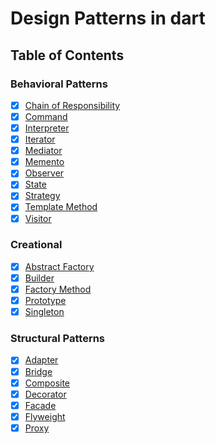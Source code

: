 # Design Patterns in dart

## Table of Contents

### Behavioral Patterns

* [x] [Chain of Responsibility](https://github.com/Ricky-yu/designPatterns-dart/tree/master/chain_of_responsibility)
* [x] [Command](https://github.com/Ricky-yu/designPatterns-dart/tree/master/command)
* [x] [Interpreter](https://github.com/Ricky-yu/designPatterns-dart/tree/master/interpreter)
* [x] [Iterator](https://github.com/Ricky-yu/designPatterns-dart/tree/master/iterator)
* [x] [Mediator](https://github.com/Ricky-yu/designPatterns-dart/tree/master/mediator)
* [x] [Memento](https://github.com/Ricky-yu/designPatterns-dart/tree/master/memento)
* [x] [Observer](https://github.com/Ricky-yu/designPatterns-dart/tree/master/observer)
* [x] [State](https://github.com/Ricky-yu/designPatterns-dart/tree/master/state)
* [x] [Strategy](https://github.com/Ricky-yu/designPatterns-dart/tree/master/strategy)
* [x] [Template Method](https://github.com/Ricky-yu/designPatterns-dart/tree/master/template_method)
* [x] [Visitor](https://github.com/scottt2/design-patterns-in-dart/tree/master/visitor)

### Creational

* [x] [Abstract Factory](https://github.com/Ricky-yu/designPatterns-dart/tree/master/abstract_factory)
* [x] [Builder](https://github.com/Ricky-yu/designPatterns-dart/tree/master/builder)
* [x] [Factory Method](https://github.com/Ricky-yu/designPatterns-dart/tree/master/factory_method)
* [x] [Prototype](https://github.com/Ricky-yu/design-patterns-in-dart/tree/master/prototype)
* [x] [Singleton](https://github.com/Ricky-yu/designPatterns-dart/tree/master/singleton)

### Structural Patterns

* [x] [Adapter](https://github.com/Ricky-yu/designPatterns-dart/tree/master/adapter)
* [x] [Bridge](https://github.com/Ricky-yu/designPatterns-dart/tree/master/bridge)
* [x] [Composite](https://github.com/Ricky-yu/designPatterns-dart/tree/master/composite)
* [x] [Decorator](https://github.com/Ricky-yu/designPatterns-dart/tree/master/decorator)
* [x] [Facade](https://github.com/Ricky-yu/designPatterns-dart/tree/master/facade)
* [x] [Flyweight](https://github.com/scottt2/design-patterns-in-dart/tree/master/flyweight)
* [x] [Proxy](https://github.com/Ricky-yu/designPatterns-dart/tree/master/proxy)
